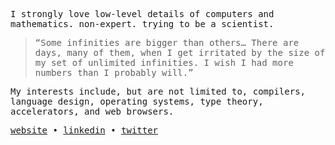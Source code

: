 <samp>

I strongly love low-level details of computers and mathematics. non-expert. 
trying to be a scientist.
<!--

I'm the computer person. why do you ask.

Intersted about compilers, languages design, operating systems, 
type theory, accelerators,
web browsers...
-->

> “Some infinities are bigger than others… There are days, many of them, when I get irritated by the size of my set of unlimited infinities. I wish I had more numbers than I probably will.”


My interests include, but are not limited to, compilers, language design, operating systems, type theory, accelerators, and web browsers. 

<!---
• Projects:


1. [A JavaScript and TypeScript engine](https://github.com/yazaldefilimone/core-engine) (WIP)
2. [A light-weight and fast runtime for JavaScript and TypeScript](https://github.com/yazaldefilimone/zox) (WIP depend 1)
3. [A dependent type checker for lambda calculus](https://github.com/yazaldefilimone/lambda-checker)
4. [Build Stack-based | Bytecode interpreter | Garbage collection](https://github.com/yazaldefilimone/virtual-machine.rs)
5. [The Dolphin Programming Language](https://github.com/yazaldefilimone/dolphin)
6. [Type system | Static typeChecker | Type inference](https://github.com/yazaldefilimone/eva-typechecker)
7. [A mini Typescript compiler](https://github.com/yazaldefilimone/mini-typescript)
8. [High-level compilation | Transform pipeline | Message-passing mechanism | Transpiler](https://github.com/yazaldefilimone/high-level-compiler) (2023)
9. [Computer science | Algorithms | Data structures](https://github.com/yazaldefilimone/algorithms) (WIP)
10. [Building an Interpreter from scratch](https://github.com/yazaldefilimone/essentials-of-interpretation) (2023)
--->
 </samp>
<p align="enter">
    <samp>
    <a href="https://yazaldefilimone.com">website</a> • 
    <a href="https://www.linkedin.com/in/yazaldefilimone">linkedin</a> • 
    <a href="https://twitter.com/yazaldefilimone">twitter</a>
    </samp>
    </p>
<!--
